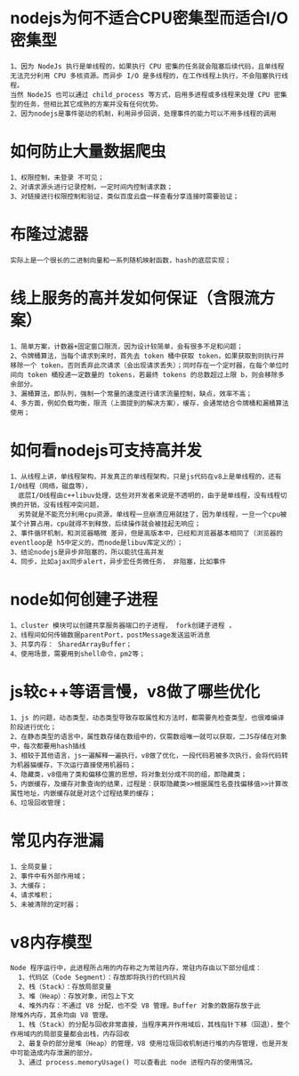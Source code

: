 
# nodejs为何不适合CPU密集型而适合I/O密集型  
    1、因为 NodeJs 执行是单线程的，如果执行 CPU 密集的任务就会阻塞后续代码，且单线程无法充分利用 CPU 多核资源。而异步 I/O 是多线程的，在工作线程上执行，不会阻塞执行线程。
    当然 NodeJS 也可以通过 child_process 等方式，启用多进程或多线程来处理 CPU 密集型的任务，但相比其它成熟的方案并没有任何优势。  
    2、因为nodejs是事件驱动的机制，利用异步回调，处理事件的能力可以不用多线程的调用  
  
# 如何防止大量数据爬虫  
    1、权限控制，未登录 不可见；  
    2、对请求源头进行记录控制，一定时间内控制请求数；  
    3、对链接进行权限控制和验证，类似百度云盘一样查看分享连接时需要验证；  
  
# 布隆过滤器  
    实际上是一个很长的二进制向量和一系列随机映射函数，hash的底层实现；  
  
# 线上服务的高并发如何保证（含限流方案）  
    1、简单方案，计数器+固定窗口限流，因为设计较简单，会有很多不足和问题；  
    2、令牌桶算法，当每个请求到来时，首先去 token 桶中获取 token，如果获取到则执行并移除一个 token，否则丢弃此次请求（会出现请求丢失）；同时存在一个定时器，在每个单位时间向 token 桶投递一定数量的 tokens，若最终 tokens 的总数超过上限 b，则会移除多余部分。  
    3、漏桶算法，即队列，强制一个常量的速度进行请求流量控制，缺点，效率不高；  
    4、多方面，例如负载均衡，限流（上面提到的解决方案），缓存，会通常结合令牌桶和漏桶算法使用；  
  
  
# 如何看nodejs可支持高并发  
    1、从线程上讲，单线程架构，并发真正的单线程架构，只是js代码在v8上是单线程的，还有I/O线程（网络，磁盘等），
      底层I/O线程由c++libuv处理，这些对开发者来说是不透明的，由于是单线程，没有线程切换的开销，没有线程冲突问题，
      劣势就是不能充分利用cpu资源，单线程一旦崩溃应用就挂了，因为单线程，一旦一个cpu被某个计算占用，cpu就得不到释放，后续操作就会被挂起无响应；  
    2、事件循环机制，和浏览器略微 差异，但是高版本中，已经和浏览器基本相同了（浏览器的eventloop是 h5中定义的，而node是libuv库定义的）；  
    3、结论nodejs是异步非阻塞的，所以能抗住高并发  
    4、同步，比如ajax同步alert，异步宏任务微任务， 非阻塞，比如事件  
  
# node如何创建子进程  
    1、cluster 模块可以创建共享服务器端口的子进程， fork创建子进程 ，  
    2、线程间如何传输数据parentPort，postMessage发送监听消息  
    3、共享内存： SharedArrayBuffer；  
    4、使用场景，需要用到shell命令，pm2等；  
  
# js较c++等语言慢，v8做了哪些优化  
    1、js 的问题，动态类型，动态类型导致存取属性和方法时，都需要先检查类型，也很难编译阶段进行优化；  
    2、在静态类型的语言中，属性数存储在数组中的，仅需数组唯一就可以获取，二JS存储在对象中，每次都要用hash插线  
    3、相较于其他语言，js一遍解释一遍执行，v8做了优化，一段代码若被多次执行，会将代码转为机器猫缓存，下次运行直接使用机器码；  
    4、隐藏类，v8借用了类和偏移位置的思想，将对象划分成不同的组，即隐藏类；  
    5，内嵌缓存，及缓存对象查询的结果，过程是：获取隐藏类>>根据属性名查找偏移值>>计算改属性地址，内嵌缓存就是对这个过程结果的缓存；  
    6、垃圾回收管理；  

# 常见内存泄漏  
    1、全局变量；  
    2、事件中有外部作用域；  
    3、大缓存；  
    4、请求堆积；  
    5、未被清除的定时器；  

# v8内存模型
    Node 程序运行中，此进程所占用的内存称之为常驻内存，常驻内存由以下部分组成：  
      1、代码区（Code Segment）：存放即将执行的代码片段  
      2、栈（Stack）：存放局部变量  
      3、堆（Heap）：存放对象，闭包上下文  
      4、堆外内存：不通过 V8 分配，也不受 V8 管理。Buffer 对象的数据存放于此  
    除堆外内存，其余均由 V8 管理。   
      1、栈（Stack）的分配与回收非常直接，当程序离开作用域后，其栈指针下移（回退），整个作用域内的局部变量都会出栈，内存回收  
      2、最复杂的部分是堆（Heap）的管理，V8 使用垃圾回收机制进行堆的内存管理，也是开发中可能造成内存泄漏的部分。  
      3、通过 process.memoryUsage() 可以查看此 node 进程内存的使用情况。  
